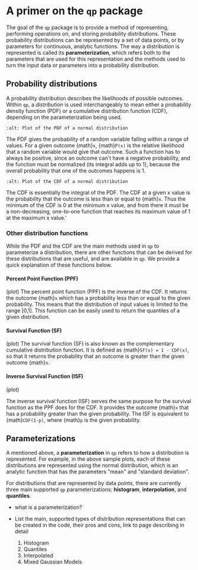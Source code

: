 # A primer on the `qp` package

The goal of the `qp` package is to provide a method of representing, performing operations on, and storing probability distributions. These probability distributions can be represented by a set of data points, or by parameters for continuous, analytic functions. The way a distribution is represented is called its **parameterization**, which refers both to the parameters that are used for this representation and the methods used to turn the input data or parameters into a probability distribution.

## Probability distributions

A probability distribution describes the likelihoods of possible outcomes. Within `qp`, a _distribution_ is used interchangeably to mean either a probability density function (PDF) or a cumulative distribution function (CDF), depending on the parameterization being used.

```{figure} ../assets/primer-PDF-norm.svg
:alt: Plot of the PDF of a normal distribution
```

The PDF gives the probability of a random variable falling within a range of values. For a given outcome {math}`x`, {math}`P(x)` is the relative likelihood that a random variable would give that outcome. Such a function has to always be positive, since an outcome can't have a negative probability, and the function must be normalized (its integral adds up to 1), because the overall probability that one of the outcomes happens is 1.

```{figure} ../assets/primer-CDF-norm.svg
:alt: Plot of the CDF of a normal distribution
```

The CDF is essentially the integral of the PDF. The CDF at a given x value is the probability that the outcome is less than or equal to {math}`x`. Thus the minimum of the CDF is 0 at the minimum x value, and from there it must be a non-decreasing, one-to-one function that reaches its maximum value of 1 at the maximum x value.'

### Other distribution functions

While the PDF and the CDF are the main methods used in `qp` to parameterize a distribution, there are other functions that can be derived for these distributions that are useful, and are available in `qp`. We provide a quick explanation of these functions below.

#### Percent Point Function (PPF)

(plot)
The percent point function (PPF) is the inverse of the CDF. It returns the outcome {math}`x` which has a probability less than or equal to the given probability. This means that the distribution of input values is limited to the range [0,1]. This function can be easily used to return the quantiles of a given distribution.

#### Survival Function (SF)

(plot)
The survival function (SF) is also known as the complementary cumulative distribution function. It is defined as {math}`SF(x) = 1 - CDF(x)`, so that it returns the probability that an outcome is greater than the given outcome {math}`x`.

#### Inverse Survival Function (ISF)

(plot)

The inverse survival function (ISF) serves the same purpose for the survival function as the PPF does for the CDF. It provides the outcome {math}`x` that has a probability greater than the given probability. The ISF is equivalent to {math}`CDF(1-p)`, where {math}`p` is the given probability.

## Parameterizations

A mentioned above, a **parameterization** in `qp` refers to how a distribution is represented. For example, in the above sample plots, each of these distributions are represented using the normal distribution, which is an analytic function that has the parameters "mean" and "standard deviation".

For distributions that are represented by data points, there are currently three main supported `qp` parameterizations: **histogram**, **interpolation**, and **quantiles**.

- what is a parameterization?

- List the main, supported types of distribution representations that can be created in the code, their pros and cons, link to page describing in detail
  1.  Histogram
  2.  Quantiles
  3.  Interpolated
  4.  Mixed Gaussian Models
